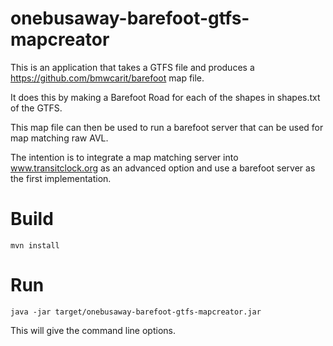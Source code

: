 # onebusaway-barefoot-gtfs-mapcreator
This is an application that takes a GTFS file and produces a https://github.com/bmwcarit/barefoot map file. 

It does this by making a Barefoot Road for each of the shapes in shapes.txt of the GTFS.

This map file can then be used to run a barefoot server that can be used for map matching raw AVL. 


The intention is to integrate a map matching server into www.transitclock.org as an advanced option and use a barefoot server as the first implementation.


# Build
```
mvn install
```

# Run
```
java -jar target/onebusaway-barefoot-gtfs-mapcreator.jar
```

This will give the command line options.




